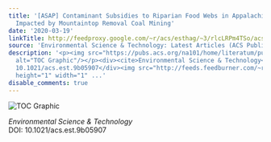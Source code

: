 ```yaml
---
title: '[ASAP] Contaminant Subsidies to Riparian Food Webs in Appalachian Streams
  Impacted by Mountaintop Removal Coal Mining'
date: '2020-03-19'
linkTitle: http://feedproxy.google.com/~r/acs/esthag/~3/rlcLRPm4TSo/acs.est.9b05907
source: 'Environmental Science & Technology: Latest Articles (ACS Publications)'
description: '<p><img src="https://pubs.acs.org/na101/home/literatum/publisher/achs/journals/content/esthag/0/esthag.ahead-of-print/acs.est.9b05907/20200311/images/medium/es9b05907_0004.gif"
  alt="TOC Graphic"/></p><div><cite>Environmental Science & Technology</cite></div><div>DOI:
  10.1021/acs.est.9b05907</div><img src="http://feeds.feedburner.com/~r/acs/esthag/~4/rlcLRPm4TSo"
  height="1" width="1" ...'
disable_comments: true
---
```

<p><img src="https://pubs.acs.org/na101/home/literatum/publisher/achs/journals/content/esthag/0/esthag.ahead-of-print/acs.est.9b05907/20200311/images/medium/es9b05907_0004.gif" alt="TOC Graphic"/></p><div><cite>Environmental Science & Technology</cite></div><div>DOI: 10.1021/acs.est.9b05907</div><img src="http://feeds.feedburner.com/~r/acs/esthag/~4/rlcLRPm4TSo" height="1" width="1" ...